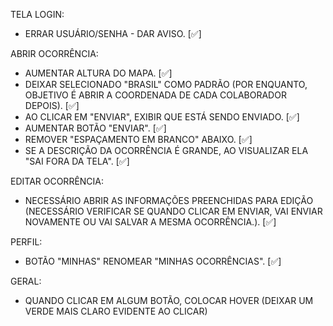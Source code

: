 TELA LOGIN:
- ERRAR USUÁRIO/SENHA - DAR AVISO. [✅]

ABRIR OCORRÊNCIA:
- AUMENTAR ALTURA DO MAPA. [✅]
- DEIXAR SELECIONADO "BRASIL" COMO PADRÃO (POR ENQUANTO, OBJETIVO É ABRIR A COORDENADA DE CADA COLABORADOR DEPOIS). [✅]
- AO CLICAR EM "ENVIAR", EXIBIR QUE ESTÁ SENDO ENVIADO. [✅]
- AUMENTAR BOTÃO "ENVIAR". [✅]
- REMOVER "ESPAÇAMENTO EM BRANCO" ABAIXO. [✅]
- SE A DESCRIÇÃO DA OCORRÊNCIA É GRANDE, AO VISUALIZAR ELA "SAI FORA DA TELA". [✅]

EDITAR OCORRÊNCIA:
- NECESSÁRIO ABRIR AS INFORMAÇÕES PREENCHIDAS PARA EDIÇÃO (NECESSÁRIO VERIFICAR SE QUANDO CLICAR EM ENVIAR, VAI ENVIAR NOVAMENTE OU VAI SALVAR A MESMA OCORRÊNCIA.). [✅]

PERFIL:
- BOTÃO "MINHAS" RENOMEAR "MINHAS OCORRÊNCIAS". [✅]

GERAL:
- QUANDO CLICAR EM ALGUM BOTÃO, COLOCAR HOVER (DEIXAR UM VERDE MAIS CLARO EVIDENTE AO CLICAR)